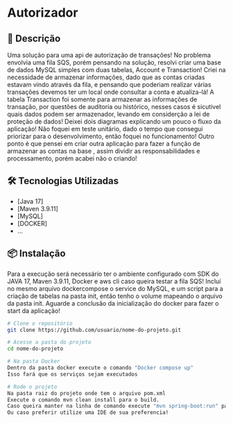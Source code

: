 # Autorizador

## 📌 Descrição
Uma solução para uma api de autorização de transações!
No problema envolvia uma fila SQS, porém pensando na solução, resolvi criar uma base de dados MySQL simples com duas tabelas, Account e Transaction!
Criei na necessidade de armazenar informações, dado que as contas criadas estavam vindo através da fila, e pensando que poderiam realizar várias transações devemos ter um local onde consultar a conta e atualiza-lá!
A tabela Transaction foi somente para armazenar as informações de transação, por questões de auditoria ou histórico, nesses casos é sicutivel quais dados podem ser armazenador, levando em considerção a lei de proteção de dados!
Deixei dois diagramas explicando um pouco o fluxo da aplicação!
Não foquei em teste unitário, dado o tempo que consegui priorizar para o desenvolvimento, então foquei no funcionamento!
Outro ponto é que pensei em criar outra aplicação para fazer a função de armazenar as contas na base , assim dividir as responsabilidades e processamento, porém acabei não o criando!

## 🛠️ Tecnologias Utilizadas

- [Java 17]
- [Maven 3.9.11]
- [MySQL]
- [DOCKER]
- ...

## 📦 Instalação
Para a execução será necessário ter o ambiente configurado com SDK do JAVA 17, Maven 3.9.11, Docker e aws cli caso queira testar a fila SQS!
Incluí no mesmo arquivo dockercompose o service do MySQL, e um script para a criação de tabelas na pasta init, então tenho o volume mapeando o arquivo da pasta init.
Aguarde a conclusão da inicialização do docker para fazer o start da aplicação!

```bash
# Clone o repositório
git clone https://github.com/usuario/nome-do-projeto.git

# Acesse a pasta do projeto
cd nome-do-projeto

# Na pasta Docker
Dentro da pasta docker execute o comando "Docker compose up"
Isso fará que os serviços sejam executados

# Rode o projeto
Na pasta raiz do projeto onde tem o arquivo pom.xml
Execute o comando mvn clean install para o build.
Caso queira manter na linha de comando execute "mvn spring-boot:run" para subir a aplicação
Ou caso preferir utilize uma IDE de sua preferencia! 




